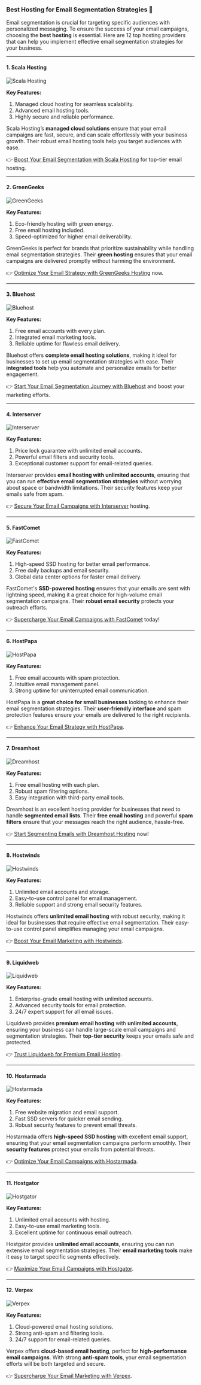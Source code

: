 ### Best Hosting for Email Segmentation Strategies 📧

Email segmentation is crucial for targeting specific audiences with personalized messaging. To ensure the success of your email campaigns, choosing the **best hosting** is essential. Here are 12 top hosting providers that can help you implement effective email segmentation strategies for your business.

---

#### 1. Scala Hosting
![Scala Hosting](https://i.imgur.com/uJ5JIK3.png "Scala Web Hosting")

**Key Features:**
1. Managed cloud hosting for seamless scalability.
2. Advanced email hosting tools.
3. Highly secure and reliable performance.

Scala Hosting’s **managed cloud solutions** ensure that your email campaigns are fast, secure, and can scale effortlessly with your business growth. Their robust email hosting tools help you target audiences with ease.

👉 [Boost Your Email Segmentation with Scala Hosting](https://snipitx.com/scala-jy) for top-tier email hosting.

---

#### 2. GreenGeeks
![GreenGeeks](https://i.imgur.com/eEwuntu.jpg "GreenGeeks Hosting")

**Key Features:**
1. Eco-friendly hosting with green energy.
2. Free email hosting included.
3. Speed-optimized for higher email deliverability.

GreenGeeks is perfect for brands that prioritize sustainability while handling email segmentation strategies. Their **green hosting** ensures that your email campaigns are delivered promptly without harming the environment.

👉 [Optimize Your Email Strategy with GreenGeeks Hosting](https://snipitx.com/greengeeks-jy) now.

---

#### 3. Bluehost
![Bluehost](https://i.imgur.com/PasFF9E.jpeg "Bluehost Hosting")

**Key Features:**
1. Free email accounts with every plan.
2. Integrated email marketing tools.
3. Reliable uptime for flawless email delivery.

Bluehost offers **complete email hosting solutions**, making it ideal for businesses to set up email segmentation strategies with ease. Their **integrated tools** help you automate and personalize emails for better engagement.

👉 [Start Your Email Segmentation Journey with Bluehost](https://snipitx.com/bluehost-jy) and boost your marketing efforts.

---

#### 4. Interserver
![Interserver](https://i.imgur.com/OM5dOEW.jpeg "Interserver Hosting")

**Key Features:**
1. Price lock guarantee with unlimited email accounts.
2. Powerful email filters and security tools.
3. Exceptional customer support for email-related queries.

Interserver provides **email hosting with unlimited accounts**, ensuring that you can run **effective email segmentation strategies** without worrying about space or bandwidth limitations. Their security features keep your emails safe from spam.

👉 [Secure Your Email Campaigns with Interserver](https://snipitx.com/interserver-jy) hosting.

---

#### 5. FastComet
![FastComet](https://i.imgur.com/7qgXuWp.png "FastComet Hosting")

**Key Features:**
1. High-speed SSD hosting for better email performance.
2. Free daily backups and email security.
3. Global data center options for faster email delivery.

FastComet's **SSD-powered hosting** ensures that your emails are sent with lightning speed, making it a great choice for high-volume email segmentation campaigns. Their **robust email security** protects your outreach efforts.

👉 [Supercharge Your Email Campaigns with FastComet](https://snipitx.com/fastcomet-jy) today!

---

#### 6. HostPapa
![HostPapa](https://i.imgur.com/ouDTkvl.jpeg "HostPapa Hosting")

**Key Features:**
1. Free email accounts with spam protection.
2. Intuitive email management panel.
3. Strong uptime for uninterrupted email communication.

HostPapa is a **great choice for small businesses** looking to enhance their email segmentation strategies. Their **user-friendly interface** and spam protection features ensure your emails are delivered to the right recipients.

👉 [Enhance Your Email Strategy with HostPapa](https://snipitx.com/hostpapa-jy).

---

#### 7. Dreamhost
![Dreamhost](https://i.imgur.com/rXIg8ip.jpeg "Dreamhost Hosting")

**Key Features:**
1. Free email hosting with each plan.
2. Robust spam filtering options.
3. Easy integration with third-party email tools.

Dreamhost is an excellent hosting provider for businesses that need to handle **segmented email lists**. Their **free email hosting** and powerful **spam filters** ensure that your messages reach the right audience, hassle-free.

👉 [Start Segmenting Emails with Dreamhost Hosting](https://snipitx.com/dreamhost-jy) now!

---

#### 8. Hostwinds
![Hostwinds](https://i.imgur.com/53aSNXx.jpeg "Hostwinds Hosting")

**Key Features:**
1. Unlimited email accounts and storage.
2. Easy-to-use control panel for email management.
3. Reliable support and strong email security features.

Hostwinds offers **unlimited email hosting** with robust security, making it ideal for businesses that require effective email segmentation. Their easy-to-use control panel simplifies managing your email campaigns.

👉 [Boost Your Email Marketing with Hostwinds](https://snipitx.com/hostwinds-jy).

---

#### 9. Liquidweb
![Liquidweb](https://i.imgur.com/4IvT9SC.jpeg "Liquidweb Hosting")

**Key Features:**
1. Enterprise-grade email hosting with unlimited accounts.
2. Advanced security tools for email protection.
3. 24/7 expert support for all email issues.

Liquidweb provides **premium email hosting** with **unlimited accounts**, ensuring your business can handle large-scale email campaigns and segmentation strategies. Their **top-tier security** keeps your emails safe and protected.

👉 [Trust Liquidweb for Premium Email Hosting](https://snipitx.com/liquidweb-jy).

---

#### 10. Hostarmada
![Hostarmada](https://i.imgur.com/KFbdf3o.jpeg "Hostarmada Hosting")

**Key Features:**
1. Free website migration and email support.
2. Fast SSD servers for quicker email sending.
3. Robust security features to prevent email threats.

Hostarmada offers **high-speed SSD hosting** with excellent email support, ensuring that your email segmentation campaigns perform smoothly. Their **security features** protect your emails from potential threats.

👉 [Optimize Your Email Campaigns with Hostarmada](https://snipitx.com/hostarmada-jy).

---

#### 11. Hostgator
![Hostgator](https://i.imgur.com/BcVkH57.jpeg "Hostgator Hosting")

**Key Features:**
1. Unlimited email accounts with hosting.
2. Easy-to-use email marketing tools.
3. Excellent uptime for continuous email outreach.

Hostgator provides **unlimited email accounts**, ensuring you can run extensive email segmentation strategies. Their **email marketing tools** make it easy to target specific segments effectively.

👉 [Maximize Your Email Campaigns with Hostgator](https://snipitx.com/hostgator-jy).

---

#### 12. Verpex
![Verpex](https://i.imgur.com/6x5LhiS.jpeg "Verpex Hosting")

**Key Features:**
1. Cloud-powered email hosting solutions.
2. Strong anti-spam and filtering tools.
3. 24/7 support for email-related queries.

Verpex offers **cloud-based email hosting**, perfect for **high-performance email campaigns**. With strong **anti-spam tools**, your email segmentation efforts will be both targeted and secure.

👉 [Supercharge Your Email Marketing with Verpex](https://snipitx.com/verpex-jy).

